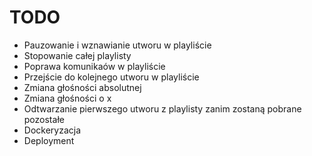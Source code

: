 # TODO

- Pauzowanie i wznawianie utworu w playliście
- Stopowanie całej playlisty
- Poprawa komunikaów w playliście
- Przejście do kolejnego utworu w playliście
- Zmiana głośności absolutnej
- Zmiana głośności o x
- Odtwarzanie pierwszego utworu z playlisty zanim zostaną pobrane pozostałe
- Dockeryzacja
- Deployment
